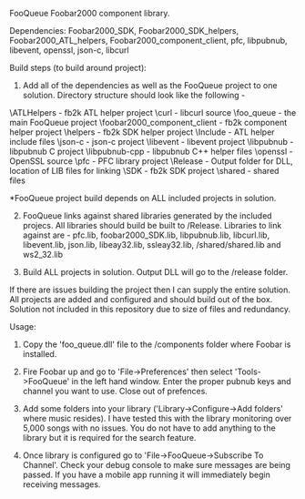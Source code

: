 FooQueue Foobar2000 component library. 

Dependencies: Foobar2000_SDK, Foobar2000_SDK_helpers, Foobar2000_ATL_helpers, Foobar2000_component_client, pfc, libpubnub, libevent, openssl, json-c, libcurl 

Build steps (to build around project):

1. Add all of the dependencies as well as the FooQueue project to one solution. Directory structure should look like the following - 

\ATLHelpers - fb2k ATL helper project
\curl - libcurl source
\foo_queue - the main FooQueue project
\foobar2000_component_client - fb2k component helper project
\helpers - fb2k SDK helper project
\Include - ATL helper include files
\json-c - json-c project
\libevent - libevent project
\libpubnub - libpubnub C project
\libpubnub-cpp - libpubnub C++ helper files
\openssl - OpenSSL source
\pfc - PFC library project
\Release - Output folder for DLL, location of LIB files for linking
\SDK - fb2k SDK project
\shared - shared files

*FooQueue project build depends on ALL included projects in solution. 

2. FooQueue links against shared libraries generated by the included projecs. All libraries should build be built to /Release. Libraries to link against are - pfc.lib, foobar2000_SDK.lib, libpubnub.lib, libcurl.lib, libevent.lib, json.lib, libeay32.lib, ssleay32.lib, /shared/shared.lib and ws2_32.lib

3. Build ALL projects in solution. Output DLL will go to the /release folder. 

If there are issues building the project then I can supply the entire solution. All projects are added and configured and should build out of the box. Solution not included in this repository due to size of files and redundancy.

Usage:

1. Copy the 'foo_queue.dll' file to the /components folder where Foobar is installed. 

2. Fire Foobar up and go to 'File->Preferences' then select 'Tools->FooQueue' in the left hand window. Enter the proper pubnub keys and channel you want to use. Close out of prefences. 

3. Add some folders into your library ('Library->Configure->Add folders' where music resides). I have tested this with the library monitoring over 5,000 songs with no issues. You do not have to add anything to the library but it is required for the search feature. 
4. Once library is configured go to 'File->FooQueue->Subscribe To Channel'. Check your debug console to make sure messages are being passed. If you have a mobile app running it will immediately begin receiving messages.


